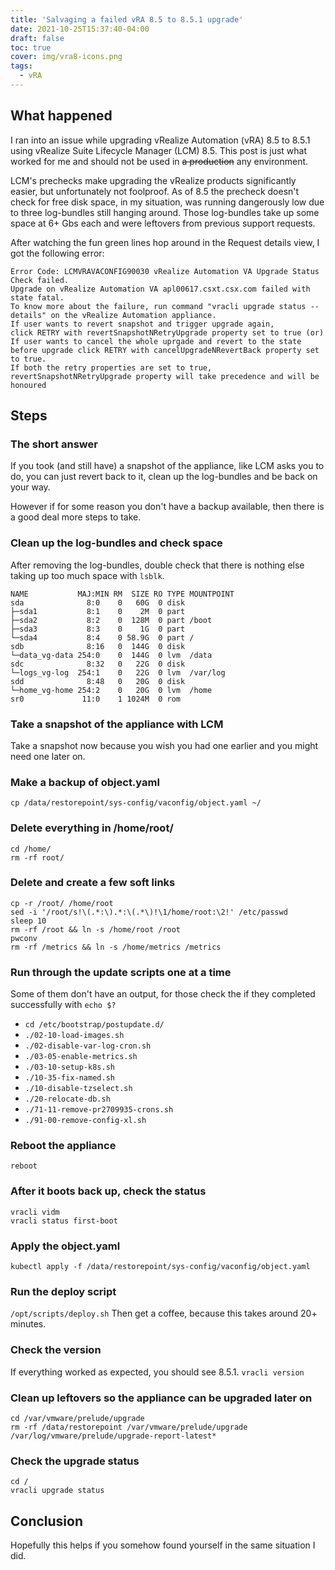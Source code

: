 ```yaml
---
title: 'Salvaging a failed vRA 8.5 to 8.5.1 upgrade'
date: 2021-10-25T15:37:40-04:00
draft: false
toc: true
cover: img/vra8-icons.png
tags:
  - vRA
---
```


## What happened

I ran into an issue while upgrading vRealize Automation (vRA) 8.5 to 8.5.1 using vRealize Suite Lifecycle Manager (LCM) 8.5. This post is just what worked for me and should not be used in ~~a production~~ any environment.

LCM's prechecks make upgrading the vRealize products significantly easier, but unfortunately not foolproof. As of 8.5 the precheck doesn't check for free disk space, in my situation, was running dangerously low due to three log-bundles still hanging around. Those log-bundles take up some space at 6+ Gbs each and were leftovers from previous support requests.

After watching the fun green lines hop around in the Request details view, I got the following error:

```text
Error Code: LCMVRAVACONFIG90030 vRealize Automation VA Upgrade Status Check failed.
Upgrade on vRealize Automation VA apl00617.csxt.csx.com failed with state fatal.
To know more about the failure, run command "vracli upgrade status --details" on the vRealize Automation appliance.
If user wants to revert snapshot and trigger upgrade again,
click RETRY with revertSnapshotNRetryUpgrade property set to true (or)
If user wants to cancel the whole uprgade and revert to the state before upgrade click RETRY with cancelUpgradeNRevertBack property set to true.
If both the retry properties are set to true, revertSnapshotNRetryUpgrade property will take precedence and will be honoured
```

## Steps

### The short answer

If you took (and still have) a snapshot of the appliance, like LCM asks you to do, you can just revert back to it, clean up the log-bundles and be back on your way.

However if for some reason you don't have a backup available, then there is a good deal more steps to take.

### Clean up the log-bundles and check space

After removing the log-bundles, double check that there is nothing else taking up too much space with `lsblk`.

```shell
NAME           MAJ:MIN RM  SIZE RO TYPE MOUNTPOINT
sda              8:0    0   60G  0 disk
├─sda1           8:1    0    2M  0 part
├─sda2           8:2    0  128M  0 part /boot
├─sda3           8:3    0    1G  0 part
└─sda4           8:4    0 58.9G  0 part /
sdb              8:16   0  144G  0 disk
└─data_vg-data 254:0    0  144G  0 lvm  /data
sdc              8:32   0   22G  0 disk
└─logs_vg-log  254:1    0   22G  0 lvm  /var/log
sdd              8:48   0   20G  0 disk
└─home_vg-home 254:2    0   20G  0 lvm  /home
sr0             11:0    1 1024M  0 rom
```

### Take a snapshot of the appliance with LCM

Take a snapshot now because you wish you had one earlier and you might need one later on.

### Make a backup of object.yaml

`cp /data/restorepoint/sys-config/vaconfig/object.yaml ~/`

### Delete everything in /home/root/

`cd /home/`  
`rm -rf root/`

### Delete and create a few soft links

```shell
cp -r /root/ /home/root
sed -i '/root/s!\(.*:\).*:\(.*\)!\1/home/root:\2!' /etc/passwd
sleep 10
rm -rf /root && ln -s /home/root /root
pwconv
rm -rf /metrics && ln -s /home/metrics /metrics
```

### Run through the update scripts one at a time

Some of them don't have an output, for those check the if they completed successfully with `echo $?`

- `cd /etc/bootstrap/postupdate.d/`
- `./02-10-load-images.sh`
- `./02-disable-var-log-cron.sh`
- `./03-05-enable-metrics.sh`
- `./03-10-setup-k8s.sh`
- `./10-35-fix-named.sh`
- `./10-disable-tzselect.sh`
- `./20-relocate-db.sh`
- `./71-11-remove-pr2709935-crons.sh`
- `./91-00-remove-config-xl.sh`

### Reboot the appliance

`reboot`

### After it boots back up, check the status

`vracli vidm`  
`vracli status first-boot`

### Apply the object.yaml

`kubectl apply -f /data/restorepoint/sys-config/vaconfig/object.yaml`

### Run the deploy script

`/opt/scripts/deploy.sh` Then get a coffee, because this takes around 20+ minutes.

### Check the version

If everything worked as expected, you should see 8.5.1.
`vracli version`

### Clean up leftovers so the appliance can be upgraded later on

`cd /var/vmware/prelude/upgrade`  
`rm -rf /data/restorepoint /var/vmware/prelude/upgrade /var/log/vmware/prelude/upgrade-report-latest*`

### Check the upgrade status

`cd /`  
`vracli upgrade status`

## Conclusion

Hopefully this helps if you somehow found yourself in the same situation I did.
